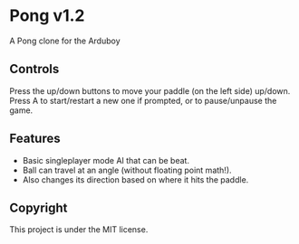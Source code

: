 # Pong v1.2
A Pong clone for the Arduboy

## Controls
Press the up/down buttons to move your paddle (on the left side) up/down.
Press A to start/restart a new one if prompted, or to pause/unpause the game.

## Features
* Basic singleplayer mode AI that can be beat.
* Ball can travel at an angle (without floating point math!).
* Also changes its direction based on where it hits the paddle.

## Copyright
This project is under the MIT license.
